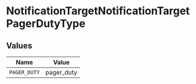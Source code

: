 # NotificationTargetNotificationTargetPagerDutyType


## Values

| Name         | Value        |
| ------------ | ------------ |
| `PAGER_DUTY` | pager_duty   |